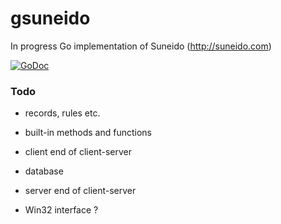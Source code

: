 gsuneido
========
In progress Go implementation of Suneido (http://suneido.com)

[![GoDoc](https://godoc.org/github.com/apmckinlay/gsuneido?status.png)](https://godoc.org/github.com/apmckinlay/gsuneido)

### Todo

- records, rules etc.

- built-in methods and functions

- client end of client-server

- database

- server end of client-server

- Win32 interface ?
